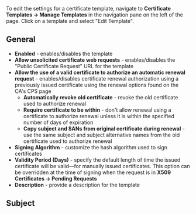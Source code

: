 To edit the settings for a certificate template, navigate to **Certificate Templates -> Manage Templates** in the navigation pane on the left of the page. Click on a template and select "Edit Template".

## General
* **Enabled** - enables/disables the template
* **Allow unsolicited certificate web requests** - enables/disables the "Public Certificate Request" URL for the template
* **Allow the use of a valid certificate to authorize an automatic renewal request** - enables/disables certificate renewal authorization using a previously issued certificate using the renewal options found on the CA's CPS page
    * **Automatically revoke old certificate** - revoke the old certificate used to authorize renewal
    * **Require certificate to be within** - don't allow renewal using a certificate to authorize renewal unless it is within the specified number of days of expiration
    * **Copy subject and SANs from original certificate during renewal** - use the same subject and subject alternative names from the old certificate used to authorize renewal
* **Signing Algorithm** - customize the hash algorithm used to sign certificates
* **Validity Period (Days)** - specify the default length of time the issued certificate will be valid—for manually issued certificates. This option can be overridden at the time of signing when the request is in **X509 Certificates -> Pending Requests**
* **Description** - provide a description for the template

## Subject
